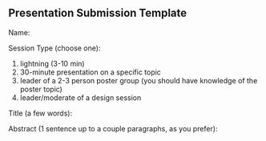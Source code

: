 ## Presentation Submission Template

Name: 

Session Type (choose one):  
1. lightning (3-10 min)
1. 30-minute presentation on a specific topic
1. leader of a 2-3 person poster group (you should have knowledge of the poster topic)
1. leader/moderate of a design session

Title (a few words): 

Abstract (1 sentence up to a couple paragraphs, as you prefer): 




